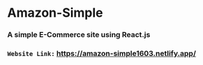 # Amazon-Simple
### A simple E-Commerce site using React.js
### `Website Link:` https://amazon-simple1603.netlify.app/
